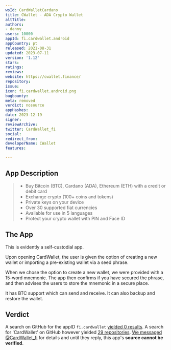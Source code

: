```yaml
---
wsId: CardWalletCardano
title: CWallet - ADA Crypto Wallet
altTitle: 
authors:
- danny
users: 10000
appId: fi.cardwallet.android
appCountry: pt
released: 2021-08-31
updated: 2023-07-11
version: '1.12'
stars: 
ratings: 
reviews: 
website: https://cwallet.finance/
repository: 
issue: 
icon: fi.cardwallet.android.png
bugbounty: 
meta: removed
verdict: nosource
appHashes: 
date: 2023-12-19
signer: 
reviewArchive: 
twitter: CardWallet_fi
social: 
redirect_from: 
developerName: CWallet
features: 

---
```


## App Description

> - Buy Bitcoin (BTC), Cardano (ADA), Ethereum (ETH) with a credit or debit card
> - Exchange crypto (100+ coins and tokens)
> - Private keys on your device
> - Over 30 supported fiat currencies
> - Available for use in 5 languages
> - Protect your crypto wallet with PIN and Face ID

## The App

This is evidently a self-custodial app.

Upon opening CardWallet, the user is given the option of creating a new wallet or importing a pre-existing wallet via a seed phrase.

When we chose the option to create a new wallet, we were provided with a 15-word mnemonic. The app then confirms if you have secured the phrase, and then advises the users to store the mnemonic in a secure place.

It has BTC support which can send and receive. It can also backup and restore the wallet.

## Verdict

A search on GitHub for the appID `fi.cardwallet` [yielded 0 results](https://github.com/search?q=fi.cardwallet.android). A search for 'CardWallet' on GitHub however yielded [29 repositories](https://github.com/search?q=cardwallet&type=repositories). [We messaged](https://twitter.com/BitcoinWalletz/status/1455769560099946496) [@CardWallet_fi](https://twitter.com/CardWallet_fi) for details and until they reply, this app's **source cannot be verified**.
